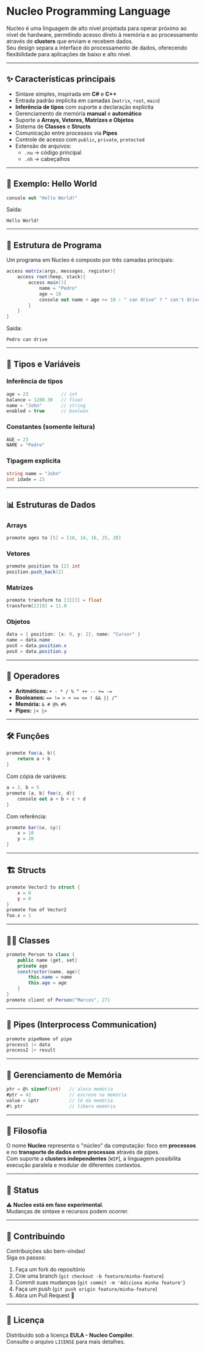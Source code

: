 # Nucleo Programming Language

Nucleo é uma linguagem de alto nível projetada para operar próximo ao nível de hardware, permitindo acesso direto à memória e ao processamento através de **clusters** que enviam e recebem dados.  
Seu design separa a interface do processamento de dados, oferecendo flexibilidade para aplicações de baixo e alto nível.

---

## ✨ Características principais
- Sintaxe simples, inspirada em **C#** e **C++**
- Entrada padrão implícita em camadas (`matrix`, `root`, `main`)
- **Inferência de tipos** com suporte a declaração explícita
- Gerenciamento de memória **manual** e **automático**
- Suporte a **Arrays, Vetores, Matrizes e Objetos**
- Sistema de **Classes** e **Structs**
- Comunicação entre processos via **Pipes**
- Controle de acesso com `public`, `private`, `protected`
- Extensão de arquivos:
  - `.nu` → código principal
  - `.nh` → cabeçalhos

---

## 🚀 Exemplo: Hello World

```csharp
console out "Hello World!"
```

Saída:
```console
Hello World!
```

---

## 📂 Estrutura de Programa

Um programa em Nucleo é composto por três camadas principais:

```csharp
access matrix(args, messages, register){
    access root(heep, stack){
        access main(){
            name = "Pedro"
            age = 18
            console out name + age >= 18 : " can drive" ? " can't drive";
        }
    }
}
```

Saída:
```console
Pedro can drive
```

---

## 🔣 Tipos e Variáveis

### Inferência de tipos
```csharp
age = 23            // int
balance = 1280.30   // float
name = "John"       // string
enabled = true      // boolean
```

### Constantes (somente leitura)
```csharp
AGE = 23
NAME = "Pedro"
```

### Tipagem explícita
```csharp
string name = "John"
int idade = 23
```

---

## 📊 Estruturas de Dados

### Arrays
```csharp
promote ages to [5] = [18, 14, 16, 25, 20]
```

### Vetores
```csharp
promote position to [2] int
position.push_back(2)
```

### Matrizes
```csharp
promote transform to [3][3] = float
transform[2][0] = 11.0
```

### Objetos
```csharp
data = { position: {x: 0, y: 2}, name: "Cursor" }
name = data.name
posX = data.position.x
posX = data.position.y
```

---

## 🧮 Operadores

- **Aritméticos:** `+ - * / % ^ ++ -- += -=`  
- **Booleanos:** `== != > < >= <= ! && || /^`  
- **Memória:** `& # @% #%`  
- **Pipes:** `|< |>`  

---

## 🛠️ Funções

```csharp
promote foo(a, b){
    return a + b
}
```

Com cópia de variáveis:
```csharp
a = 2, b = 5
promote [a, b] foo(c, d){
    console out a + b + c + d
}
```

Com referência:
```csharp
promote bar(&x, &y){
    x = 10
    y = 20
}
```

---

## 🏗️ Structs

```csharp
promote Vector2 to struct {
    x = 0
    y = 0
}
promote foo of Vector2
foo.x = 1
```

---

## 🧑‍💻 Classes

```csharp
promote Person to class {
    public name {get, set}
    private age
    constructor(name, age){
        this.name = name
        this.age = age
    }
}
promote client of Person("Marcos", 27)
```

---

## 🔄 Pipes (Interprocess Communication)

```csharp
promote pipeName of pipe
process1 |< data
process2 |> result
```

---

## 💾 Gerenciamento de Memória

```csharp
ptr = @% sizeof(int)   // aloca memória
#ptr = 42              // escreve na memória
value = &ptr           // lê da memória
#% ptr                 // libera memória
```

---

## 📜 Filosofia

O nome **Nucleo** representa o "núcleo" da computação: foco em **processos** e no **transporte de dados entre processos** através de pipes.  
Com suporte a **clusters independentes** [`WIP`], a linguagem possibilita execução paralela e modular de diferentes contextos.

---

## 📌 Status

⚠️ **Nucleo está em fase experimental**.  
Mudanças de sintaxe e recursos podem ocorrer.

---

## 📖 Contribuindo

Contribuições são bem-vindas!  
Siga os passos:
1. Faça um fork do repositório
2. Crie uma branch (`git checkout -b feature/minha-feature`)
3. Commit suas mudanças (`git commit -m 'Adiciona minha feature'`)
4. Faça um push (`git push origin feature/minha-feature`)
5. Abra um Pull Request 🚀

---

## 📄 Licença

Distribuído sob a licença **EULA - Nucleo Compiler**.  
Consulte o arquivo `LICENSE` para mais detalhes.
